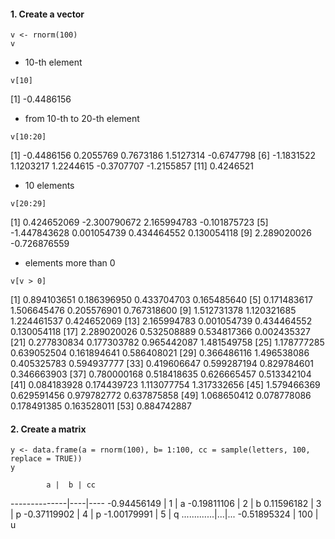 #### 1. Create a vector
```{r}
v <- rnorm(100)
v
```
* 10-th element
```{r}
v[10]
```
[1] -0.4486156
* from 10-th to 20-th element
```{r}
v[10:20]
```
 [1] -0.4486156  0.2055769  0.7673186  1.5127314 -0.6747798
 [6] -1.1831522  1.1203217  1.2244615 -0.3707707 -1.2155857
[11]  0.4246521
* 10 elements
```{r}
v[20:29]
```
 [1]  0.424652069 -2.300790672  2.165994783 -0.101875723
 [5] -1.447843628  0.001054739  0.434464552  0.130054118
 [9]  2.289020026 -0.726876559
 * elements more than 0
 ```{r}
 v[v > 0]
 ```
 [1] 0.894103651 0.186396950 0.433704703 0.165485640
 [5] 0.171483617 1.506645476 0.205576901 0.767318600
 [9] 1.512731378 1.120321685 1.224461537 0.424652069
[13] 2.165994783 0.001054739 0.434464552 0.130054118
[17] 2.289020026 0.532508889 0.534817366 0.002435327
[21] 0.277830834 0.177303782 0.965442087 1.481549758
[25] 1.178777285 0.639052504 0.161894641 0.586408021
[29] 0.366486116 1.496538086 0.405325783 0.594937777
[33] 0.419606647 0.599287194 0.829784601 0.346663903
[37] 0.780000168 0.518418635 0.626665457 0.513342104
[41] 0.084183928 0.174439723 1.113077754 1.317332656
[45] 1.579466369 0.629591456 0.979782772 0.637875858
[49] 1.068650412 0.078778086 0.178491385 0.163528011
[53] 0.884742887

#### 2. Create a matrix
```{r}
y <- data.frame(a = rnorm(100), b= 1:100, cc = sample(letters, 100, replace = TRUE))
y
```
            a |  b | cc
--------------|----|----
-0.94456149 | 1 | a
-0.19811106 |  2 | b
0.11596182 |  3 | p
-0.37119902  | 4 | p
-1.00179991  | 5 | q
.............|...|...
-0.51895324 | 100 | u
